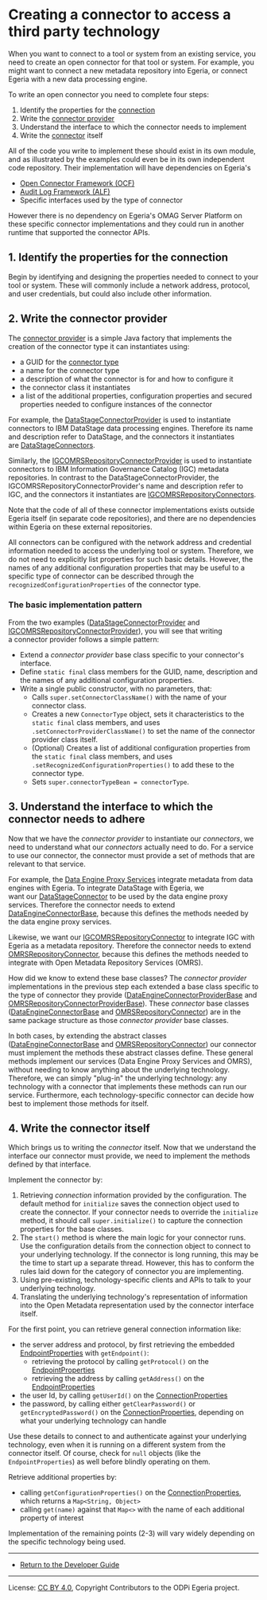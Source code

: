 <!-- SPDX-License-Identifier: CC-BY-4.0 -->
<!-- Copyright Contributors to the ODPi Egeria project. -->

# Creating a connector to access a third party technology

When you want to connect to a tool or system from an existing service, you need to create an open connector for that
tool or system. For example, you might want to connect a new metadata repository into Egeria, or connect Egeria with
a new data processing engine.

To write an open connector you need to complete four steps:

1. Identify the properties for the [connection](../../../open-metadata-implementation/frameworks/open-connector-framework/docs/concepts/connection.md)
1. Write the [connector provider](../../../open-metadata-implementation/frameworks/open-connector-framework/docs/concepts/connector-provider.md)
1. Understand the interface to which the connector needs to implement
1. Write the [connector](../../../open-metadata-implementation/frameworks/open-connector-framework/docs/concepts/connector.md) itself

All of the code you write to implement these should exist in its own module, and as illustrated by the examples could
even be in its own independent code repository. Their implementation will have dependencies on Egeria's 

* [Open Connector Framework (OCF)](../../../open-metadata-implementation/frameworks/open-connector-framework)
* [Audit Log Framework (ALF)](../../../open-metadata-implementation/frameworks/audit-log-framework)
* Specific interfaces used by the type of connector
 
However there is no dependency on Egeria's OMAG Server Platform on these specific connector implementations
and they could run in another runtime that supported the connector APIs.

## 1. Identify the properties for the connection

Begin by identifying and designing the properties needed to connect to your tool or system. These will commonly
include a network address, protocol, and user credentials, but could also include other information.

## 2. Write the connector provider

The [connector provider](../../../open-metadata-implementation/frameworks/open-connector-framework/docs/concepts/connector-provider.md) is a simple Java factory that implements the creation of
the connector type it can instantiates using:

- a GUID for the [connector type](../../../open-metadata-implementation/frameworks/open-connector-framework/docs/concepts/connector-type.md)
- a name for the connector type
- a description of what the connector is for and how to configure it
- the connector class it instantiates
- a list of the additional properties, configuration properties and secured properties needed to configure instances of the connector

For example, the [DataStageConnectorProvider](https://github.com/tcnt/egeria-connector-ibm-information-server/blob/master/datastage-adapter/src/main/java/org/odpi/egeria/connectors/ibm/datastage/dataengineconnector/DataStageConnectorProvider.java)
is used to instantiate connectors to IBM DataStage data processing engines. Therefore its name and description refer to
DataStage, and the connectors it instantiates are [DataStageConnectors](https://github.com/tcnt/egeria-connector-ibm-information-server/blob/master/datastage-adapter/src/main/java/org/odpi/egeria/connectors/ibm/datastage/dataengineconnector/DataStageConnector.java).

Similarly, the [IGCOMRSRepositoryConnectorProvider](https://github.com/tcnt/egeria-connector-ibm-information-server/blob/master/igc-adapter/src/main/java/org/odpi/egeria/connectors/ibm/igc/repositoryconnector/IGCOMRSRepositoryConnectorProvider.java)
is used to instantiate connectors to IBM Information Governance Catalog (IGC) metadata repositories. In contrast to the
DataStageConnectorProvider, the IGCOMRSRepositoryConnectorProvider's name and description refer to IGC, and the
connectors it instantiates are [IGCOMRSRepositoryConnectors](https://github.com/tcnt/egeria-connector-ibm-information-server/blob/master/igc-adapter/src/main/java/org/odpi/egeria/connectors/ibm/igc/repositoryconnector/IGCOMRSRepositoryConnector.java).

Note that the code of all of these connector implementations exists outside Egeria itself (in separate code
repositories), and there are no dependencies within Egeria on these external repositories. 

All connectors can be configured with the network address and credential information needed to access the underlying
tool or system. Therefore, we do not need to explicitly list properties for such basic details. However, the names of
any additional configuration properties that may be useful to a specific type of connector can be described through
the `recognizedConfigurationProperties` of the connector type.

### The basic implementation pattern

From the two examples ([DataStageConnectorProvider](https://github.com/tcnt/egeria-connector-ibm-information-server/blob/master/datastage-adapter/src/main/java/org/odpi/egeria/connectors/ibm/datastage/dataengineconnector/DataStageConnectorProvider.java)
and [IGCOMRSRepositoryConnectorProvider](https://github.com/tcnt/egeria-connector-ibm-information-server/blob/master/igc-adapter/src/main/java/org/odpi/egeria/connectors/ibm/igc/repositoryconnector/IGCOMRSRepositoryConnectorProvider.java)),
you will see that writing a connector provider follows a simple pattern:

- Extend a _connector provider_ base class specific to your connector's interface.
- Define `static final` class members for the GUID, name, description and the names of any additional configuration
    properties.
- Write a single public constructor, with no parameters, that:
    - Calls `super.setConnectorClassName()` with the name of your connector class.
    - Creates a new `ConnectorType` object, sets it characteristics to the `static final` class members, and uses
        `.setConnectorProviderClassName()` to set the name of the connector provider class itself.
    - (Optional) Creates a list of additional configuration properties from the `static final` class members, and uses
        `.setRecognizedConfigurationProperties()` to add these to the connector type.
    - Sets `super.connectorTypeBean = connectorType`.

## 3. Understand the interface to which the connector needs to adhere

Now that we have the _connector provider_ to instantiate our _connectors_, we need to understand what our _connectors_
actually need to do. For a service to use our connector, the connector must provide a set of methods that are relevant
to that service.

For example, the [Data Engine Proxy Services](../../../open-metadata-implementation/governance-servers/data-engine-proxy-services) integrate
metadata from data engines with Egeria. To integrate DataStage with Egeria, we want our [DataStageConnector](https://github.com/tcnt/egeria-connector-ibm-information-server/blob/master/datastage-adapter/src/main/java/org/odpi/egeria/connectors/ibm/datastage/dataengineconnector/DataStageConnector.java)
to be used by the data engine proxy services. Therefore the connector needs to extend [DataEngineConnectorBase](../../../open-metadata-implementation/governance-servers/data-engine-proxy-services/data-engine-proxy-connector/src/main/java/org/odpi/openmetadata/governanceservers/dataengineproxy/connectors/DataEngineConnectorBase.java),
because this defines the methods needed by the data engine proxy services.

Likewise, we want our [IGCOMRSRepositoryConnector](https://github.com/tcnt/egeria-connector-ibm-information-server/blob/master/igc-adapter/src/main/java/org/odpi/egeria/connectors/ibm/igc/repositoryconnector/IGCOMRSRepositoryConnector.java)
to integrate IGC with Egeria as a metadata repository. Therefore the connector needs to extend
[OMRSRepositoryConnector](../../../open-metadata-implementation/repository-services/repository-services-apis/src/main/java/org/odpi/openmetadata/repositoryservices/connectors/stores/metadatacollectionstore/repositoryconnector/OMRSRepositoryConnector.java),
because this defines the methods needed to integrate with Open Metadata Repository Services (OMRS).

How did we know to extend these base classes? The _connector provider_ implementations in the previous step each
extended a base class specific to the type of connector they provide ([DataEngineConnectorProviderBase](../../../open-metadata-implementation/governance-servers/data-engine-proxy-services/data-engine-proxy-connector/src/main/java/org/odpi/openmetadata/governanceservers/dataengineproxy/connectors/DataEngineConnectorProviderBase.java)
and [OMRSRepositoryConnectorProviderBase](../../../open-metadata-implementation/repository-services/repository-services-apis/src/main/java/org/odpi/openmetadata/repositoryservices/connectors/stores/metadatacollectionstore/repositoryconnector/OMRSRepositoryConnectorProviderBase.java)).
These _connector_ base classes ([DataEngineConnectorBase](../../../open-metadata-implementation/governance-servers/data-engine-proxy-services/data-engine-proxy-connector/src/main/java/org/odpi/openmetadata/governanceservers/dataengineproxy/connectors/DataEngineConnectorBase.java)
and [OMRSRepositoryConnector](../../../open-metadata-implementation/repository-services/repository-services-apis/src/main/java/org/odpi/openmetadata/repositoryservices/connectors/stores/metadatacollectionstore/repositoryconnector/OMRSRepositoryConnector.java))
are in the same package structure as those _connector provider_ base classes.

In both cases, by extending the abstract classes ([DataEngineConnectorBase](../../../open-metadata-implementation/governance-servers/data-engine-proxy-services/data-engine-proxy-connector/src/main/java/org/odpi/openmetadata/governanceservers/dataengineproxy/connectors/DataEngineConnectorBase.java)
and [OMRSRepositoryConnector](../../../open-metadata-implementation/repository-services/repository-services-apis/src/main/java/org/odpi/openmetadata/repositoryservices/connectors/stores/metadatacollectionstore/repositoryconnector/OMRSRepositoryConnector.java))
our connector must implement the methods these abstract classes define. These general methods implement our services
(Data Engine Proxy Services and OMRS), without needing to know anything about the underlying technology. Therefore, we
can simply "plug-in" the underlying technology: any technology with a connector that implements these methods can run
our service. Furthermore, each technology-specific connector can decide how best to implement those methods for itself.

## 4. Write the connector itself

Which brings us to writing the _connector_ itself. Now that we understand the interface our connector must provide, we
need to implement the methods defined by that interface.

Implement the connector by:

1. Retrieving _connection_ information provided by the configuration. The default method for `initialize`
   saves the connection object used to create the connector.  If your connector needs to override the `initialize`
    method, it should call `super.initialize()` to capture the connection properties for the base classes. 
1. The `start()` method is where the main logic for your connector runs.     
    Use the configuration details from the connection object to connect to your underlying technology.
    If the connector is long running, this may be the time to start up a separate thread. However, this has to conform
    the rules laid down for the category of connector you are implementing.
1. Using pre-existing, technology-specific clients and APIs to talk to your underlying technology.
1. Translating the underlying technology's representation of information into the Open Metadata representation used by
   the connector interface itself.

For the first point, you can retrieve general connection information like:

- the server address and protocol, by first retrieving the embedded [EndpointProperties](../../../open-metadata-implementation/frameworks/open-connector-framework/src/main/java/org/odpi/openmetadata/frameworks/connectors/properties/EndpointProperties.java)
    with `getEndpoint()`:
    - retrieving the protocol by calling `getProtocol()` on the [EndpointProperties](../../../open-metadata-implementation/frameworks/open-connector-framework/src/main/java/org/odpi/openmetadata/frameworks/connectors/properties/EndpointProperties.java)
    - retrieving the address by calling `getAddress()` on the [EndpointProperties](../../../open-metadata-implementation/frameworks/open-connector-framework/src/main/java/org/odpi/openmetadata/frameworks/connectors/properties/EndpointProperties.java)
- the user Id, by calling `getUserId()` on the [ConnectionProperties](../../../open-metadata-implementation/frameworks/open-connector-framework/src/main/java/org/odpi/openmetadata/frameworks/connectors/properties/ConnectionProperties.java)
- the password, by calling either `getClearPassword()` or `getEncryptedPassword()` on the [ConnectionProperties](../../../open-metadata-implementation/frameworks/open-connector-framework/src/main/java/org/odpi/openmetadata/frameworks/connectors/properties/ConnectionProperties.java),
    depending on what your underlying technology can handle

Use these details to connect to and authenticate against your underlying technology, even when it is running on a
different system from the connector itself. Of course, check for `null` objects (like the `EndpointProperties`) as
well before blindly operating on them.

Retrieve additional properties by:

- calling `getConfigurationProperties()` on the [ConnectionProperties](../../../open-metadata-implementation/frameworks/open-connector-framework/src/main/java/org/odpi/openmetadata/frameworks/connectors/properties/ConnectionProperties.java),
    which returns a `Map<String, Object>`
- calling `get(name)` against that `Map<>` with the name of each additional property of interest

Implementation of the remaining points (2-3) will vary widely depending on the specific technology being used.

----
* [Return to the Developer Guide](.)

----
License: [CC BY 4.0](https://creativecommons.org/licenses/by/4.0/),
Copyright Contributors to the ODPi Egeria project.